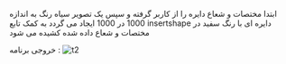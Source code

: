ابتدا مختصات و شعاع دایره را از کاربر گرفته و سپس یک تصویر سیاه رنگ به اندازه 1000 در 1000 ایجاد می گردد
به کمک تابع insertshape
دایره ای با رنگ سفید در مختصات و شعاع داده شده کشیده می شود

خروجی برنامه :
![t2](https://user-images.githubusercontent.com/80279784/113249805-9b3b2a00-92d4-11eb-8949-94042932c392.PNG)
